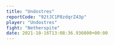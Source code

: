 ```yaml
---
title: "Undostres"
reportCode: "92tJC1P8zdqrZ43p"
player: "Undostres"
fight: "Netherspite"
date: 2021-10-16T13:08:36.936000+00:00
---
```

